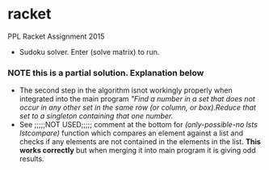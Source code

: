 # racket

PPL Racket Assignment 2015
- Sudoku solver. Enter (solve matrix) to run.

### NOTE this is a **partial** solution. Explanation below
-  The second step in the algorithm isnot workingly properly when integrated into the main program *"Find a number in a set that does not occur in any other set in the same row (or column, or box).Reduce that set to a singleton containing that one number.* 
- See ;;;;;NOT USED;;;;; comment at the bottom for *(only-possible-no lsts lstcompare)* function which compares an element against a list and checks if any elements are not contained in the elements in the list. **This works correctly** but when merging it into main program it is giving odd results.
